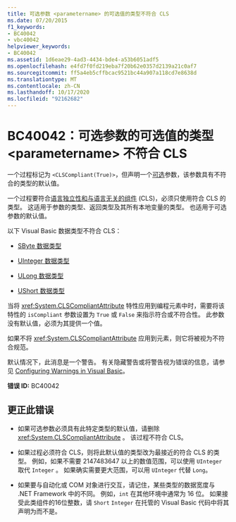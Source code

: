 ```yaml
---
title: 可选参数 <parametername> 的可选值的类型不符合 CLS
ms.date: 07/20/2015
f1_keywords:
- BC40042
- vbc40042
helpviewer_keywords:
- BC40042
ms.assetid: 1d6eae29-4ad3-4434-bde4-a53b6051adf5
ms.openlocfilehash: e4fd7f0fd219eba7f20b62e0357d2139a21c0af7
ms.sourcegitcommit: ff5a4eb5cffbcac9521bc44a907a118cd7e8638d
ms.translationtype: MT
ms.contentlocale: zh-CN
ms.lasthandoff: 10/17/2020
ms.locfileid: "92162682"
---
```

# <a name="bc40042-type-of-optional-value-for-optional-parameter-parametername-is-not-cls-compliant"></a>BC40042：可选参数的可选值的类型 \<parametername> 不符合 CLS

一个过程标记为 `<CLSCompliant(True)>`，但声明一个[可选](../modifiers/optional.md)参数，该参数具有不符合的类型的默认值。

 一个过程要符合[语言独立性和与语言无关的组件](../../../standard/language-independence-and-language-independent-components.md) (CLS)，必须只使用符合 CLS 的类型。 这适用于参数的类型、返回类型及其所有本地变量的类型。 也适用于可选参数的默认值。

 以下 Visual Basic 数据类型不符合 CLS：

- [SByte 数据类型](../data-types/sbyte-data-type.md)

- [UInteger 数据类型](../data-types/uinteger-data-type.md)

- [ULong 数据类型](../data-types/ulong-data-type.md)

- [UShort 数据类型](../data-types/ushort-data-type.md)

 当将 <xref:System.CLSCompliantAttribute> 特性应用到编程元素中时，需要将该特性的 `isCompliant` 参数设置为 `True` 或 `False` 来指示符合或不符合性。 此参数没有默认值，必须为其提供一个值。

 如果不将 <xref:System.CLSCompliantAttribute> 应用到元素，则它将被视为不符合规范。

 默认情况下，此消息是一个警告。 有关隐藏警告或将警告视为错误的信息，请参见 [Configuring Warnings in Visual Basic](/visualstudio/ide/configuring-warnings-in-visual-basic)。

 **错误 ID:** BC40042

## <a name="to-correct-this-error"></a>更正此错误

- 如果可选参数必须具有此特定类型的默认值，请删除 <xref:System.CLSCompliantAttribute> 。 该过程不符合 CLS。

- 如果过程必须符合 CLS，则将此默认值的类型改为最接近的符合 CLS 的类型。 例如，如果不需要 2147483647 以上的数值范围，可以使用 `UInteger` 取代 `Integer` 。 如果确实需要更大范围，可以用 `UInteger` 代替 `Long`。

- 如果要与自动化或 COM 对象进行交互，请记住，某些类型的数据宽度与 .NET Framework 中的不同。 例如，`int` 在其他环境中通常为 16 位。 如果接受此类组件的16位整数，请 `Short` `Integer` 在托管的 Visual Basic 代码中将其声明为而不是。
